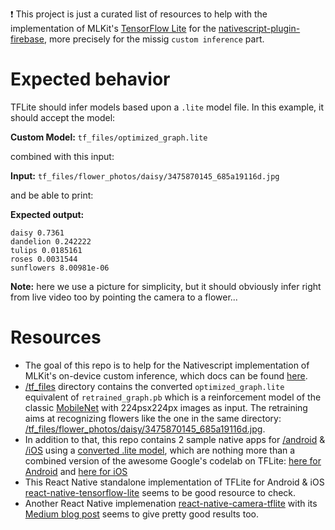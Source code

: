 :exclamation: This project is just a curated list of resources to help with the implementation of MLKit's [TensorFlow Lite](https://www.tensorflow.org/mobile/tflite/) for the [nativescript-plugin-firebase](https://github.com/EddyVerbruggen/nativescript-plugin-firebase), more precisely for the missig `custom inference` part.



# Expected behavior

TFLite should infer models based upon a `.lite` model file. In this example, it should accept the model:

**Custom Model:** `tf_files/optimized_graph.lite`

combined with this input:

**Input:** `tf_files/flower_photos/daisy/3475870145_685a19116d.jpg`

and be able to print:

**Expected output:**
```
daisy 0.7361
dandelion 0.242222
tulips 0.0185161
roses 0.0031544
sunflowers 8.00981e-06
```

**Note:** here we use a picture for simplicity, but it should obviously infer right from live video too by pointing the camera to a flower...


# Resources

* The goal of this repo is to help for the Nativescript implementation of MLKit's on-device custom inference, which docs can be found [here](https://firebase.google.com/docs/ml-kit/use-custom-models). 
* [/tf_files](https://github.com/Jonarod/ns-mlkit-tflite-curated/tree/master/tf_files) directory contains the converted `optimized_graph.lite` equivalent of `retrained_graph.pb` which is a reinforcement model of the classic [MobileNet](https://research.googleblog.com/2017/06/mobilenets-open-source-models-for.html) with 224psx224px images as input. The retraining aims at recognizing flowers like the one in the same directory: [/tf_files/flower_photos/daisy/3475870145_685a19116d.jpg](https://github.com/Jonarod/ns-mlkit-tflite-curated/tree/master/tf_files/flower_photos/daisy/).
* In addition to that, this repo contains 2 sample native apps for [/android](https://github.com/Jonarod/ns-mlkit-tflite-curated/tree/master/android/tflite) & [/iOS](https://github.com/Jonarod/ns-mlkit-tflite-curated/tree/master/ios/tflite) using a [converted .lite model](https://github.com/Jonarod/ns-mlkit-tflite-curated/tree/master/tf_files/optimized_graph.lite), which are nothing more than a combined version of the awesome Google's codelab on TFLite: [here for Android](https://codelabs.developers.google.com/codelabs/tensorflow-for-poets-2-tflite) and [here for iOS](https://codelabs.developers.google.com/codelabs/tensorflow-for-poets-2-ios/index.html)
* This React Native standalone implementation of TFLite for Android & iOS [react-native-tensorflow-lite](https://github.com/jazzystring1/react-native-tensorflow-lite) seems to be good resource to check.
* Another React Native implemenation [react-native-camera-tflite](https://github.com/ppsreejith/react-native-camera-tflite) with its [Medium blog post](https://medium.com/@namar/high-performance-image-classification-with-react-native-336db0a96cd) seems to give pretty good results too. 
